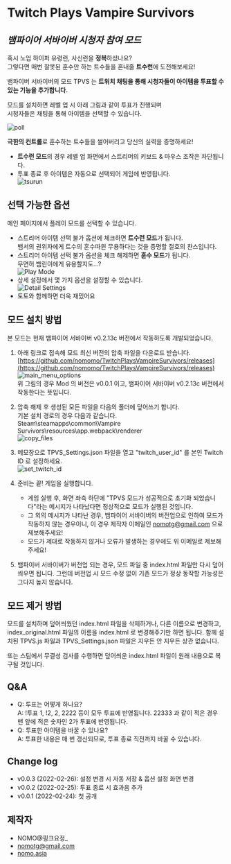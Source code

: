 # Twitch Plays Vampire Survivors

## _뱀파이어 서바이버 시청자 참여 모드_

혹시 노업 하이퍼 유령런, 사신런을 **정복**하셨나요?<br />
그렇다면 매번 잘못된 훈수만 하는 트수들을 혼내줄 **트수런**에 도전해보세요!

뱀파이버 서바이버의 모드 TPVS 는 **트위치 채팅을 통해 시청자들이 아이템을 투표할 수 있는 기능을 추가합니다.**<br />

모드를 설치하면 레벨 업 시 아래 그림과 같이 투표가 진행되며<br />
시청자들은 채팅을 통해 아이템을 선택할 수 있습니다.

![poll](https://raw.githubusercontent.com/nomomo/TwitchPlaysVampireSurvivors/main/images/1_poll.png)

**극한의 컨트롤**로 훈수하는 트수들을 썰어버리고 당신의 실력을 증명하세요!

- **트수런 모드**의 경우 레벨 업 화면에서 스트리머의 키보드 & 마우스 조작은 차단됩니다.
- 투표 종료 후 아이템은 자동으로 선택되어 게임에 반영됩니다.<br />
![tsurun](https://raw.githubusercontent.com/nomomo/TwitchPlaysVampireSurvivors/main/images/2_tsr.png)

## 선택 가능한 옵션 

메인 페이지에서 플레이 모드를 선택할 수 있습니다.

- 스트리머 아이템 선택 불가 옵션에 체크하면 **트수런 모드**가 됩니다.<br />뱀서의 권위자에게 트수의 훈수따윈 무용하다는 것을 증명할 절호의 찬스입니다.
- 스트리머 아이템 선택 불가 옵션을 체크 해제하면 **훈수 모드**가 됩니다.<br />무면허 뱀린이에게 유용할지도...?<br />
![Play Mode](https://raw.githubusercontent.com/nomomo/TwitchPlaysVampireSurvivors/main/images/mode.png)
- 상세 설정에서 몇 가지 옵션을 설정할 수 있습니다.<br />
![Detail Settings](https://raw.githubusercontent.com/nomomo/TwitchPlaysVampireSurvivors/main/images/detailSettings.png)
- 토토와 함께하면 더욱 재밌어요

## 모드 설치 방법

본 모드는 현재 뱀파이어 서바이버 v0.2.13c 버전에서 작동하도록 개발되었습니다.

1. 아래 링크로 접속해 모드 최신 버전의 압축 파일을 다운로드 받습니다.
[https://github.com/nomomo/TwitchPlaysVampireSurvivors/releases](https://github.com/nomomo/TwitchPlaysVampireSurvivors/releases)
![main_menu_options](https://raw.githubusercontent.com/nomomo/TwitchPlaysVampireSurvivors/main/images/5_download.png)<br />
위 그림의 경우 Mod 의 버전은 v0.0.1 이고, 뱀파이어 서바이버 v0.2.13c 버전에서 작동한다는 뜻입니다.

2. 압축 해제 후 생성된 모든 파일을 다음의 폴더에 덮어쓰기 합니다.<br />
기본 설치 경로의 경우 다음과 같습니다.<br />
Steam\steamapps\common\Vampire Survivors\resources\app\.webpack\renderer<br />
![copy_files](https://raw.githubusercontent.com/nomomo/TwitchPlaysVampireSurvivors/main/images/6_install.png)

3. 메모장으로 TPVS_Settings.json 파일을 열고 "twitch_user_id" 를 본인 Twitch ID 로 설정하세요.<br />
![set_twitch_id](https://raw.githubusercontent.com/nomomo/TwitchPlaysVampireSurvivors/main/images/3_settings.png)

4. 준비는 끝! 게임을 실행합니다.
    - 게임 실행 후, 화면 좌측 하단에 "TPVS 모드가 성공적으로 초기화 되었습니다"라는 메시지가 나타났다면 정상적으로 모드가 실행된 것입니다.
    - 그 외의 메시지가 나타난 경우, 뱀파이어 서바이버의 버전업으로 인하여 모드가 작동하지 않는 경우이니, 이 경우 제작자 이메일인 nomotg@gmail.com 으로 제보해주세요!
    - 모드가 제대로 작동하지 않거나 오류가 발생하는 경우에도 위 이메일로 제보해주세요!

5. 뱀파이버 서바이버가 버전업 되는 경우, 모드 파일 중 index.html 파일만 다시 덮어씌우면 됩니다.
그런데 버전업 시 모드 수정 없이 기존 모드가 정상 동작할 가능성은 그다지 높지 않습니다.

## 모드 제거 방법

모드를 설치하며 덮어씌웠던 index.html 파일을 삭제하거나, 다른 이름으로 변경하고, index_original.html 파일의 이름을 index.html 로 변경해주기만 하면 됩니다.
함께 설치된 TPVS.js 파일과 TPVS_Settings.json 파일은 지우든 안 지우든 상관 없습니다.

또는 스팀에서 무결성 검사를 수행하면 덮어씌운 index.html 파일이 원래 내용으로 복구될 것입니다.

## Q&A

- Q: 투표는 어떻게 하나요?<br />A: !투표 1, !2, 2, 2222 등이 모두 투표에 반영됩니다. 22333 과 같이 적은 경우 맨 앞에 적은 숫자인 2가 투표에 반영됩니다.
- Q: 투표한 아이템을 바꿀 수 있나요?<br />A: 투표한 내용은 매 번 갱신되므로, 투표 종료 직전까지 바꿀 수 있습니다.

## Change log

- v0.0.3 (2022-02-26): 설정 변경 시 자동 저장 & 옵션 설정 화면 변경
- v0.0.2 (2022-02-25): 투표 종료 시 효과음 추가
- v0.0.1 (2022-02-24): 첫 공개

## 제작자

- NOMO@핑크요정_
- nomotg@gmail.com
- [nomo.asia](https://nomo.asia)
